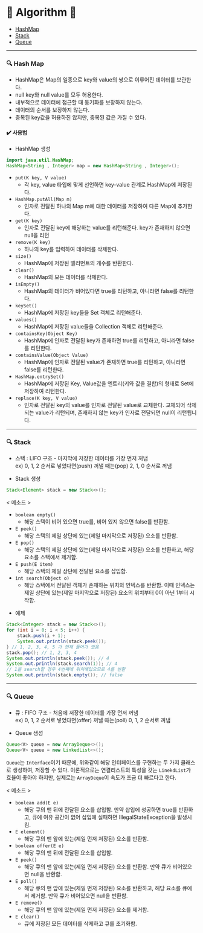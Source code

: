 # :balloon: Algorithm :balloon:

- [HashMap](#mag-hash-map)
- [Stack](#mag-stack)
- [Queue](#mag-queue)

---

### :mag: Hash Map

* HashMap은 Map의 일종으로 key와 value의 쌍으로 이루어진 데이터를 보관한다.
* null key와 null value를 모두 허용한다.
* 내부적으로 데이터에 접근할 때 동기화를 보장하지 않는다.
* 데이터의 순서를 보장하지 않는다.
* 중복된 key값을 허용하진 않지만, 중복된 값은 가질 수 있다.

#### :heavy_check_mark: 사용법
- HashMap 생성
```java
import java.util.HashMap;
HashMap<String , Integer> map = new HashMap<String , Integer>();
```

* `put(K key, V value)`
  * 각 key, value 타입에 맞게 선언하면 key-value 관계로 HashMap에 저장된다.
* `HashMap.putAll(Map m)`
  * 인자로 전달된 하나의 Map m에 대한 데이터를 저장하여 다른 Map에 추가한다.
* `get(K key)`
  * 인자로 전달된 key에 해당하는 value를 리턴해준다. key가 존재하지 않으면 null을 리턴
* `remove(K key)`
  * 하나의 key를 입력하여 데이터를 삭제한다.
* `size()`
  * HashMap에 저장된 엘리먼트의 개수를 반환한다.
* `clear()`
  * HashMap의 모든 데이터를 삭제한다.
* `isEmpty()`
  * HashMap의 데이터가 비어있다면 true를 리턴하고, 아니라면 false를 리턴한다.
* `keySet()`
  * HashMap에 저장된 key들을 Set 객체로 리턴해준다.
* `values()`
  * HashMap에 저장된 value들을 Collection 객체로 리턴해준다.
* `containsKey(Object Key)`
  * HashMap에 인자로 전달된 key가 존재하면 true를 리턴하고, 아니라면 false를 리턴한다.
* `containsValue(Object Value)`
  * HashMap에 인자로 전달된 value가 존재하면 true를 리턴하고, 아니라면 false를 리턴한다.
* `HashMap.entrySet()`
  * HashMap에 저장된 Key, Value값을 엔트리(키와 값을 결합)의 형태로 Set에 저장하여 리턴한다.
* `replace(K key, V value)`
  * 인자로 전달된 key의 value를 인자로 전달된 value로 교체한다. 교체되어 삭제되는 value가 리턴되며, 존재하지 않는 key가 인자로 전달되면 null이 리턴됩니다.
  
---
### :mag: Stack
- 스택 : LIFO 구조 - 마지막에 저장한 데이터를 가장 먼저 꺼냄  
ex) 0, 1, 2 순서로 넣었다면(push) 꺼낼 때는(pop) 2, 1, 0 순서로 꺼냄

- Stack 생성
```java
Stack<Element> stack = new Stack<>();
```

< 메소드 >
* `boolean empty()`
  * 해당 스택이 비어 있으면 true를, 비어 있지 않으면 false를 반환함.
* `E peek()`
  * 해당 스택의 제일 상단에 있는(제일 마지막으로 저장된) 요소를 반환함.
* `E pop()`
  * 해당 스택의 제일 상단에 있는(제일 마지막으로 저장된) 요소를 반환하고, 해당 요소를 스택에서 제거함.
* `E push(E item)`
  * 해당 스택의 제일 상단에 전달된 요소를 삽입함.
* `int search(Object o)`
  * 해당 스택에서 전달된 객체가 존재하는 위치의 인덱스를 반환함. 이때 인덱스는 제일 상단에 있는(제일 마지막으로 저장된) 요소의 위치부터 0이 아닌 1부터 시작함.

- 예제
```java
Stack<Integer> stack = new Stack<>();
for (int i = 0; i < 5; i++) {
    stack.push(i + 1);
    System.out.println(stack.peek());
} // 1, 2, 3, 4, 5 가 현재 들어가 있음
stack.pop(); // 1, 2, 3, 4
System.out.println(stack.peek()); // 4
System.out.println(stack.search(1)); // 4
// 1을 search할 경우 4번째에 위치해있으므로 4를 반환
System.out.println(stack.empty()); // false
```

---
### :mag: Queue
- 큐 : FIFO 구조 - 처음에 저장한 데이터를 가장 먼저 꺼냄  
ex) 0, 1, 2 순서로 넣었다면(offer) 꺼낼 때는(poll) 0, 1, 2 순서로 꺼냄

- Queue 생성
```java
Queue<V> queue = new ArrayDeque<>();
Queue<V> queue = new LinkedList<>();
```

`Queue`는 `Interface`이기 때문에, 위와같이 해당 인터페이스를 구현하는 두 가지 클래스로 생성하여, 저장할 수 있다.
이론적으로는 연결리스트의 특성을 갖는 `LinekdList`가 효율이 좋아야 하지만, 실제로는 `ArrayDeque`이 속도가 조금 더 빠르다고 한다.

< 메소드 >
* `boolean add(E e)`
  * 해당 큐의 맨 뒤에 전달된 요소를 삽입함. 만약 삽입에 성공하면 true를 반환하고, 큐에 여유 공간이 없어 삽입에 실패하면 IllegalStateException을 발생시킴.
* `E element()`
  * 해당 큐의 맨 앞에 있는(제일 먼저 저장된) 요소를 반환함.
* `boolean offer(E e)`
  * 해당 큐의 맨 뒤에 전달된 요소를 삽입함.
* `E peek()`
  * 해당 큐의 맨 앞에 있는(제일 먼저 저장된) 요소를 반환함. 만약 큐가 비어있으면 null을 반환함.
* `E poll()`
  * 해당 큐의 맨 앞에 있는(제일 먼저 저장된) 요소를 반환하고, 해당 요소를 큐에서 제거함. 만약 큐가 비어있으면 null을 반환함.
* `E remove()`
  * 해당 큐의 맨 앞에 있는(제일 먼저 저장된) 요소를 제거함.
* `E clear()`
  * 큐에 저장된 모든 데이터를 삭제하고 큐를 초기화함.
